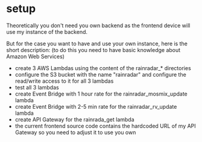 # setup
Theoretically you don't need you own backend as the frontend device will use my instance of the backend.

But for the case you want to have and use your own instance, here is the short description:
(to do this you need to have basic knowledge about Amazon Web Services)

- create 3 AWS Lambdas using the content of the rainradar_* directories
- configure the S3 bucket with the name "rainradar" and configure the read/write access to it for all 3 lambdas
- test all 3 lambdas
- create Event Bridge with 1 hour rate for the rainradar_mosmix_update lambda
- create Event Bridge with 2-5 min rate for the rainradar_rv_update lambda
- create API Gateway for the rainrada_get lambda
- the current frontend source code contains the hardcoded URL of my API Gateway so you need to adjust it to use you own


